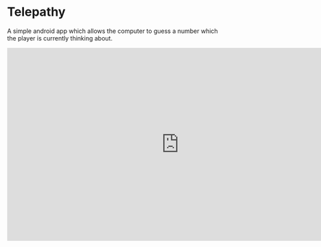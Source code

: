 # Telepathy
A simple android app which allows the computer to guess a number which the player is currently thinking about.

<iframe style="border: none;" width="800" height="450" src="https://www.figma.com/embed?embed_host=share&url=https%3A%2F%2Fwww.figma.com%2Ffile%2FIumuQNth1PUu1I3mssvGz5%2FTelepathy%3Fnode-id%3D0%253A1" allowfullscreen></iframe>
